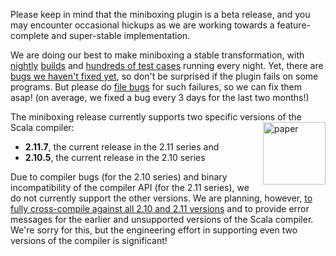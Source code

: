 
<!-- start here -->
<p>
<div class="paper">
  <p>Please keep in mind that the miniboxing plugin is a beta release, and you may encounter occasional hickups as we are working towards a feature-complete and super-stable implementation.</p>
  <p>We are doing our best to make miniboxing a stable transformation, with <a href="https://travis-ci.org/miniboxing/miniboxing-plugin" target="_blank">nightly</a> <a href="https://travis-ci.org/miniboxing/miniboxing-example" target="_blank">builds</a> and <a href="https://github.com/miniboxing/miniboxing-plugin/tree/wip/tests/correctness/resources/miniboxing/tests/compile" target="_blank">hundreds of test cases</a> running every night. Yet, there are <a href="https://github.com/miniboxing/miniboxing-plugin/issues?state=open" target="_blank">bugs we haven&#39;t fixed yet</a>, so don&#39;t be surprised if the plugin fails on some programs. But please do <a href="/issues.html" target="_blank">file bugs</a> for such failures, so we can fix them asap! (on average, we fixed a bug every 3 days for the last two months!)</p>
  <p>The miniboxing release currently supports two specific versions of the Scala compiler:
  <img src="/images/mbox.png" alt="paper" height="100px" align="right"/>
  <ul>
    <li><b>2.11.7</b>, the current release in the 2.11 series and</li>
    <li><b>2.10.5</b>, the current release in the 2.10 series</li>
  </ul></p>
  <p>Due to compiler bugs (for the 2.10 series) and binary incompatibility of the compiler API (for the 2.11 series), we do not currently support the other versions. We are planning, however, <a href="https://github.com/miniboxing/miniboxing-plugin/issues/140" target="_blank">to fully cross-compile against all 2.10 and 2.11 versions</a> and to provide error messages for the earlier and unsupported versions of the Scala compiler. We&#39;re sorry for this, but the engineering effort in supporting even two versions of the compiler is significant!</p>
</div>
</p>

